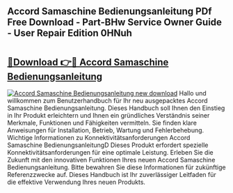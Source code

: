 ## Accord Samaschine Bedienungsanleitung PDf Free Download - Part-BHw Service Owner Guide - User Repair Edition 0HNuh

# <h2><a href="http://df4txxw.blite.top/?on=Accord+Samaschine+Bedienungsanleitung">🔗Download 👉🔴 Accord Samaschine Bedienungsanleitung</a></h2>

[![Accord Samaschine Bedienungsanleitung new download](https://i.imgur.com/lujVjoI.png)](http://df4txxw.blite.top/?on=Accord+Samaschine+Bedienungsanleitung)
Hallo und willkommen zum Benutzerhandbuch für Ihr neu ausgepacktes Accord Samaschine Bedienungsanleitung. Dieses Handbuch soll Ihnen den Einstieg in Ihr Produkt erleichtern und Ihnen ein gründliches Verständnis seiner Merkmale, Funktionen und Fähigkeiten vermitteln. Sie finden klare Anweisungen für Installation, Betrieb, Wartung und Fehlerbehebung. Wichtige Informationen zu Konnektivitätsanforderungen Accord Samaschine BedienungsanleitungD Dieses Produkt erfordert spezielle Konnektivitätsanforderungen für eine optimale Leistung. Erleben Sie die Zukunft mit den innovativen Funktionen Ihres neuen Accord Samaschine Bedienungsanleitung. Bitte bewahren Sie diese Informationen für zukünftige Referenzzwecke auf. Dieses Handbuch ist Ihr zuverlässiger Leitfaden für die effektive Verwendung Ihres neuen Produkts.

